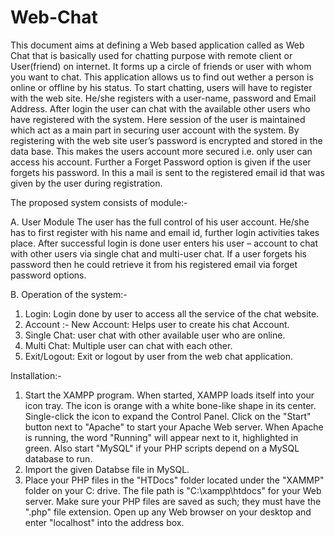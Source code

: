 # Web-Chat
This document aims at defining a Web based application called as Web Chat that is basically used for chatting purpose with remote client or User(friend) on internet. It forms up a circle of friends or user with whom you want to chat. This application allows us to find out wether a person is online or offline by his status. To start chatting, users will have to register with the web site. He/she registers with a user-name, password and Email Address.
                    After login the user can chat with the available other users who have registered with the system. Here session of the user is maintained which act as a main part in securing user account with the system. By registering with the web site user’s password is encrypted and stored in the data base. This makes the users account more secured i.e. only user can access his account. Further a Forget Password option is given if the user forgets his password. In this a mail is sent to the registered email id that was given by the user during registration. 

The proposed system consists of module:-

A. User Module 
The user has the full control of his user account. He/she has to first register with his name and email id, further login activities takes place. After successful login is done user enters his user – account to chat with other users via single chat and multi-user chat. If a user forgets his password then he could retrieve it from his registered email via forget password options.

B. Operation of the system:-
1.	Login: Login done by user to access all the service of the chat website.
2.	Account :- New Account: Helps user to create his chat Account.
3.	Single Chat: user chat with other available user who are online.
4.	Multi Chat: Multiple user can chat with each other.
5.	Exit/Logout: Exit or logout by user from the web chat application. 


Installation:-
1. Start the XAMPP program. When started, XAMPP loads itself into your icon tray. The icon is orange with a white bone-like shape in its center. Single-click the icon to expand the Control Panel. Click on the "Start" button next to "Apache" to start your Apache Web server. When Apache is running, the word "Running" will appear next to it, highlighted in green. Also start "MySQL" if your PHP scripts depend on a MySQL database to run.
2. Import the given Databse file in MySQL.
3. Place your PHP files in the "HTDocs" folder located under the "XAMMP" folder on your C: drive. The file path is "C:\xampp\htdocs" for your Web server. Make sure your PHP files are saved as such; they must have the ".php" file extension. Open up any Web browser on your desktop and enter "localhost" into the address box.
